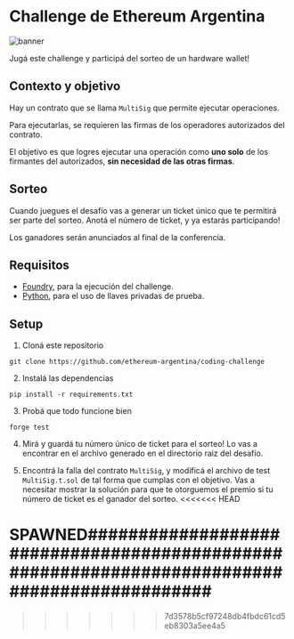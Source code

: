 # Challenge de Ethereum Argentina

![banner](./assets/banner.png)

Jugá este challenge y participá del sorteo de un hardware wallet!

## Contexto y objetivo

Hay un contrato que se llama `MultiSig` que permite ejecutar operaciones.

Para ejecutarlas, se requieren las firmas de los operadores autorizados del contrato.

El objetivo es que logres ejecutar una operación como **uno solo** de los firmantes del autorizados, **sin necesidad de las otras firmas**.

## Sorteo

Cuando juegues el desafío vas a generar un ticket único que te permitirá ser parte del sorteo. Anotá el número de ticket, y ya estarás participando!

Los ganadores serán anunciados al final de la conferencia.

## Requisitos

- [Foundry](https://book.getfoundry.sh/), para la ejecución del challenge.
- [Python](https://www.python.org/downloads/), para el uso de llaves privadas de prueba.

## Setup

1. Cloná este repositorio

```
git clone https://github.com/ethereum-argentina/coding-challenge
```

2. Instalá las dependencias

```
pip install -r requirements.txt
```

3. Probá que todo funcione bien 

```
forge test
```

4. Mirá y guardá tu número único de ticket para el sorteo! Lo vas a encontrar en el archivo generado en el directorio raiz del desafío.

5. Encontrá la falla del contrato `MultiSig`, y modificá el archivo de test `MultiSig.t.sol` de tal forma que cumplas con el objetivo. Vas a necesitar mostrar la solución para que te otorguemos el premio si tu número de ticket es el ganador del sorteo.
<<<<<<< HEAD


SPAWNED#############################################################################################
=======
>>>>>>> 7d3578b5cf97248db4fbdc61cd5eb8303a5ee4a5
